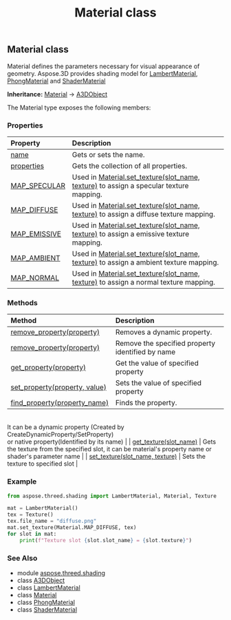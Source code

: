 ﻿---
title: Material class
second_title: Aspose.3D for Python via .NET API References
description: 
type: docs
weight: 20
url: /python-net/aspose.threed.shading/material/
is_root: false
---

## Material class

Material defines the parameters necessary for visual appearance of geometry.
Aspose.3D provides shading model for [LambertMaterial](/3d/python-net/aspose.threed.shading/lambertmaterial), [PhongMaterial](/3d/python-net/aspose.threed.shading/phongmaterial) and [ShaderMaterial](/3d/python-net/aspose.threed.shading/shadermaterial)



**Inheritance:** [Material](/3d/python-net/aspose.threed.shading/material) → 
[A3DObject](/3d/python-net/aspose.threed/a3dobject)



The Material type exposes the following members:

### Properties
| Property | Description |
| :- | :- |
| [name](/3d/python-net/aspose.threed.shading/material/name) | Gets or sets the name. |
| [properties](/3d/python-net/aspose.threed.shading/material/properties) | Gets the collection of all properties. |
| [MAP_SPECULAR](/3d/python-net/aspose.threed.shading/material/map_specular) | Used in [Material.set_texture(slot_name, texture)](/3d/python-net/aspose.threed.shading/material/set_texture) to assign a specular texture mapping. |
| [MAP_DIFFUSE](/3d/python-net/aspose.threed.shading/material/map_diffuse) | Used in [Material.set_texture(slot_name, texture)](/3d/python-net/aspose.threed.shading/material/set_texture) to assign a diffuse texture mapping. |
| [MAP_EMISSIVE](/3d/python-net/aspose.threed.shading/material/map_emissive) | Used in [Material.set_texture(slot_name, texture)](/3d/python-net/aspose.threed.shading/material/set_texture) to assign a emissive texture mapping. |
| [MAP_AMBIENT](/3d/python-net/aspose.threed.shading/material/map_ambient) | Used in [Material.set_texture(slot_name, texture)](/3d/python-net/aspose.threed.shading/material/set_texture) to assign a ambient texture mapping. |
| [MAP_NORMAL](/3d/python-net/aspose.threed.shading/material/map_normal) | Used in [Material.set_texture(slot_name, texture)](/3d/python-net/aspose.threed.shading/material/set_texture) to assign a normal texture mapping. |


### Methods
| Method | Description |
| :- | :- |
| [remove_property(property)](/3d/python-net/aspose.threed.shading/material/remove_property/#Property) | Removes a dynamic property. |
| [remove_property(property)](/3d/python-net/aspose.threed.shading/material/remove_property/#str) | Remove the specified property identified by name |
| [get_property(property)](/3d/python-net/aspose.threed.shading/material/get_property/#str) | Get the value of specified property |
| [set_property(property, value)](/3d/python-net/aspose.threed.shading/material/set_property/#str-any) | Sets the value of specified property |
| [find_property(property_name)](/3d/python-net/aspose.threed.shading/material/find_property/#str) | Finds the property.<br/>It can be a dynamic property (Created by CreateDynamicProperty/SetProperty) <br/>or native property(Identified by its name) |
| [get_texture(slot_name)](/3d/python-net/aspose.threed.shading/material/get_texture/#str) | Gets the texture from the specified slot, it can be material's property name or shader's parameter name |
| [set_texture(slot_name, texture)](/3d/python-net/aspose.threed.shading/material/set_texture/#str-TextureBase) | Sets the texture to specified slot |



### Example 


```python
from aspose.threed.shading import LambertMaterial, Material, Texture

mat = LambertMaterial()
tex = Texture()
tex.file_name = "diffuse.png"
mat.set_texture(Material.MAP_DIFFUSE, tex)
for slot in mat:
    print(f"Texture slot {slot.slot_name} = {slot.texture}")

```

### See Also
* module [aspose.threed.shading](..)
* class [A3DObject](/3d/python-net/aspose.threed/a3dobject)
* class [LambertMaterial](/3d/python-net/aspose.threed.shading/lambertmaterial)
* class [Material](/3d/python-net/aspose.threed.shading/material)
* class [PhongMaterial](/3d/python-net/aspose.threed.shading/phongmaterial)
* class [ShaderMaterial](/3d/python-net/aspose.threed.shading/shadermaterial)
